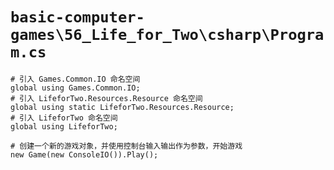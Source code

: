 # `basic-computer-games\56_Life_for_Two\csharp\Program.cs`

```
# 引入 Games.Common.IO 命名空间
global using Games.Common.IO;
# 引入 LifeforTwo.Resources.Resource 命名空间
global using static LifeforTwo.Resources.Resource;
# 引入 LifeforTwo 命名空间
global using LifeforTwo;

# 创建一个新的游戏对象，并使用控制台输入输出作为参数，开始游戏
new Game(new ConsoleIO()).Play();
```
